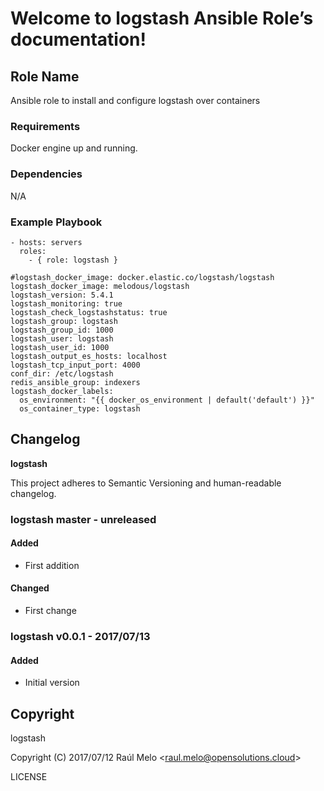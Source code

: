 Welcome to logstash Ansible Role’s documentation!
=================================================

Role Name
---------

Ansible role to install and configure logstash over containers

### Requirements

Docker engine up and running.

### Dependencies

N/A

### Example Playbook

    - hosts: servers
      roles:
        - { role: logstash }

    #logstash_docker_image: docker.elastic.co/logstash/logstash
    logstash_docker_image: melodous/logstash
    logstash_version: 5.4.1
    logstash_monitoring: true
    logstash_check_logstashstatus: true
    logstash_group: logstash
    logstash_group_id: 1000
    logstash_user: logstash
    logstash_user_id: 1000
    logstash_output_es_hosts: localhost
    logstash_tcp_input_port: 4000
    conf_dir: /etc/logstash
    redis_ansible_group: indexers
    logstash_docker_labels:
      os_environment: "{{ docker_os_environment | default('default') }}"
      os_container_type: logstash

Changelog
---------

**logstash**

This project adheres to Semantic Versioning and human-readable
changelog.

### logstash master - unreleased

#### Added

-   First addition

#### Changed

-   First change

### logstash v0.0.1 - 2017/07/13

#### Added

-   Initial version

Copyright
---------

logstash

Copyright (C) 2017/07/12 Raúl Melo
&lt;<raul.melo@opensolutions.cloud>&gt;

LICENSE
